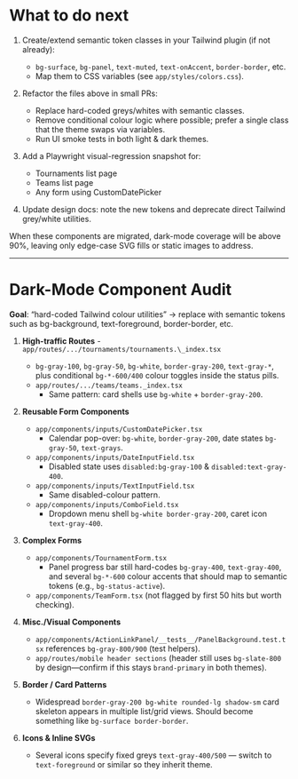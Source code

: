 # What to do next

1. Create/extend semantic token classes in your Tailwind plugin (if not already):

   - `bg-surface`, `bg-panel`, `text-muted`, `text-onAccent`, `border-border`, etc.
   - Map them to CSS variables (see `app/styles/colors.css`).

2. Refactor the files above in small PRs:

   - Replace hard-coded greys/whites with semantic classes.
   - Remove conditional colour logic where possible; prefer a single class that the theme swaps via variables.
   - Run UI smoke tests in both light & dark themes.

3. Add a Playwright visual-regression snapshot for:

   - Tournaments list page
   - Teams list page
   - Any form using CustomDatePicker

4. Update design docs: note the new tokens and deprecate direct Tailwind grey/white utilities.

When these components are migrated, dark-mode coverage will be above 90%, leaving only edge-case SVG fills or static images to address.

---

# Dark-Mode Component Audit

**Goal**: “hard-coded Tailwind colour utilities” → replace with semantic tokens such as bg-background, text-foreground, border-border, etc.

1. **High-traffic Routes** -`app/routes/.../tournaments/tournaments.\_index.tsx`

   - `bg-gray-100`, `bg-gray-50`, `bg-white`, `border-gray-200`, `text-gray-*`,
     plus conditional `bg-*-600/400` colour toggles inside the status pills.
   - `app/routes/.../teams/teams._index.tsx`
      - Same pattern: card shells use `bg-white` + `border-gray-200`.

2. **Reusable Form Components**

   - `app/components/inputs/CustomDatePicker.tsx`
      - Calendar pop-over: `bg-white`, `border-gray-200`, date states `bg-gray-50`, `text-grays`.
   - `app/components/inputs/DateInputField.tsx`
      - Disabled state uses `disabled:bg-gray-100` & `disabled:text-gray-400`.
   - `app/components/inputs/TextInputField.tsx`
      - Same disabled-colour pattern.
   - `app/components/inputs/ComboField.tsx`
      - Dropdown menu shell `bg-white border-gray-200`, caret icon `text-gray-400`.

3. **Complex Forms**

   - `app/components/TournamentForm.tsx`
      - Panel progress bar still hard-codes `bg-gray-400`, `text-gray-400`, and several `bg-*-600` colour accents that should map to semantic tokens (e.g., `bg-status-active`).
   - `app/components/TeamForm.tsx` (not flagged by first 50 hits but worth checking).

4. **Misc./Visual Components**

   - `app/components/ActionLinkPanel/__tests__/PanelBackground.test.tsx` references `bg-gray-800/900` (test helpers).
   - `app/routes/mobile header sections` (header still uses `bg-slate-800` by design—confirm if this stays `brand-primary` in both themes).

5. **Border / Card Patterns**

   - Widespread `border-gray-200 bg-white rounded-lg shadow-sm` card skeleton appears in multiple list/grid views. Should become something like `bg-surface border-border`.

6. **Icons & Inline SVGs**

   - Several icons specify fixed greys `text-gray-400/500` — switch to `text-foreground` or similar so they inherit theme.
